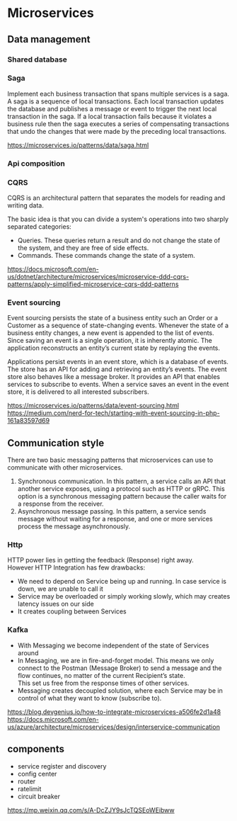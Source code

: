 # Microservices

## Data management

### Shared database

### Saga

Implement each business transaction that spans multiple services is a saga. A saga is a sequence of local transactions. Each local transaction updates the database and publishes a message or event to trigger the next local transaction in the saga. If a local transaction fails because it violates a business rule then the saga executes a series of compensating transactions that undo the changes that were made by the preceding local transactions.

https://microservices.io/patterns/data/saga.html

### Api composition

### CQRS

CQRS is an architectural pattern that separates the models for reading and writing data.  

The basic idea is that you can divide a system's operations into two sharply separated categories:  
- Queries. These queries return a result and do not change the state of the system, and they are free of side effects.
- Commands. These commands change the state of a system.

https://docs.microsoft.com/en-us/dotnet/architecture/microservices/microservice-ddd-cqrs-patterns/apply-simplified-microservice-cqrs-ddd-patterns  

### Event sourcing

Event sourcing persists the state of a business entity such an Order or a Customer as a sequence of state-changing events. Whenever the state of a business entity changes, a new event is appended to the list of events. Since saving an event is a single operation, it is inherently atomic. The application reconstructs an entity’s current state by replaying the events.

Applications persist events in an event store, which is a database of events. The store has an API for adding and retrieving an entity’s events. The event store also behaves like a message broker. It provides an API that enables services to subscribe to events. When a service saves an event in the event store, it is delivered to all interested subscribers.

https://microservices.io/patterns/data/event-sourcing.html  
https://medium.com/nerd-for-tech/starting-with-event-sourcing-in-php-161a83597d69

## Communication style

There are two basic messaging patterns that microservices can use to communicate with other microservices.  
1. Synchronous communication. In this pattern, a service calls an API that another service exposes, using a protocol such as HTTP or gRPC. This option is a synchronous messaging pattern because the caller waits for a response from the receiver.
2. Asynchronous message passing. In this pattern, a service sends message without waiting for a response, and one or more services process the message asynchronously.

### Http

HTTP power lies in getting the feedback (Response) right away.  
However HTTP Integration has few drawbacks:
- We need to depend on Service being up and running. In case service is down, we are unable to call it
- Service may be overloaded or simply working slowly, which may creates latency issues on our side
- It creates coupling between Services

### Kafka

- With Messaging we become independent of the state of Services around
- In Messaging, we are in fire-and-forget model. This means we only connect to the Postman (Message Broker) to send a message and the flow continues, no matter of the current Recipient’s state.  
This set us free from the response times of other services.
- Messaging creates decoupled solution, where each Service may be in control of what they want to know (subscribe to).

https://blog.devgenius.io/how-to-integrate-microservices-a506fe2d1a48  
https://docs.microsoft.com/en-us/azure/architecture/microservices/design/interservice-communication

## components

- service register and discovery
- config center
- router
- ratelimit 
- circuit breaker

https://mp.weixin.qq.com/s/A-DcZJY9sJcTQSEoWEibww


